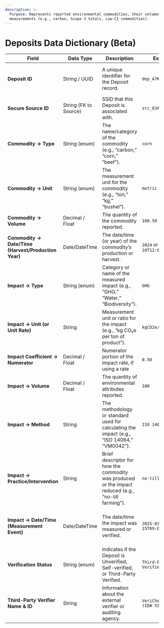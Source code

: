 ```yaml
---
description: >-
  Purpose: Represents reported environmental commodities, their volumes, and
  measurements (e.g., carbon, Scope 3 totals, Low-CI commodities).
---
```


# Deposits Data Dictionary (Beta)

| Field                                               | Data Type             | Description                                                                                          | Example                       | Constraints/Notes                                                              |
| --------------------------------------------------- | --------------------- | ---------------------------------------------------------------------------------------------------- | ----------------------------- | ------------------------------------------------------------------------------ |
| **Deposit ID**                                      | String / UUID         | A unique identifier for the Deposit record.                                                          | `dep_A7KpM6bPQrW2e`           | Generated by METI, the primary key for the deposit. Globally unique            |
| **Secure Source ID**                                | String (FK to Source) | SSID that this Deposit is associated with.                                                           | `src_83AskOwkQXm6E`           | Must match a valid SSID.                                                       |
| **Commodity → Type**                                | String (enum)         | The name/category of the commodity (e.g., “carbon,” “corn,” “beef”).                                 | `corn`                        | Constrained to Commodities Catalog                                             |
| **Commodity → Unit**                                | String (enum)         | The measurement unit for the commodity (e.g., “ton,” “kg,” “bushel”).                                | `metric ton`                  | Constrained to Unit & Unit Rates Catalog                                       |
| **Commodity → Volume**                              | Decimal / Float       | The quantity of the commodity reported.                                                              | `100.50`                      | Must align with the **Unit** (e.g., 100.50 metric tons).                       |
| **Commodity → Date/Time (Harvest/Production Year)** | Date/DateTime         | The date/time (or year) of the commodity’s production or harvest.                                    | `2024` or `2024-05-10T12:00Z` | May store a single year or a full date/time, depending on precision needed.    |
| **Impact → Type**                                   | String (enum)         | Category or name of the measured impact (e.g., “GHG,” “Water,” “Biodiversity”).                      | `GHG`                         | Should align with a controlled vocabulary for impact types.                    |
| **Impact → Unit (or Unit Rate)**                    | String                | Measurement unit or ratio for the impact (e.g., “kg CO₂e per ton of product”).                       | `kgCO2e/ton`                  | Constrained to Unit & Unit Rates Catalog                                       |
| **Impact Coefficient → Numerator**                  | Decimal / Float       | Numerator portion of the impact rate, if using a rate                                                | `0.50`                        | For example, 0.50 kg CO₂e per ton of product                                   |
| **Impact → Volume**                                 | Decimal / Float       | The quantity of environmental attributes reported.                                                   | `100`                         | For example, “100 ton of product"                                              |
| **Impact → Method**                                 | String                | The methodology or standard used for calculating the impact (e.g., “ISO 14064,” “VM0042”).           | `ISO 14064`                   | Helps identify the reporting or calculation standard.                          |
| **Impact → Practice/Intervention**                  | String                | Brief descriptor for how the commodity was produced or the impact reduced (e.g., “no-till farming”). | `no-till farming`             | Useful for capturing relevant production or mitigation details.                |
| **Impact → Date/Time (Measurement Event)**          | Date/DateTime         | The date/time the impact was measured or verified.                                                   | `2025-03-15T09:00:00Z`        | Different from commodity production date; specifically for measurement events. |
| **Verification Status**                             | String (enum)         | Indicates if the Deposit is Unverified, Self-verified, or Third-Party Verified.                      | `Third-Party Verified`        | Could be linked to distinct verification states or certificates.               |
| **Third-Party Verifier Name & ID**                  | String                | Information about the external verifier or auditing agency.                                          | `VeriCheck Inc. (ID# 555)`    | Could be separated into multiple fields (name, ID, accreditation) if needed.   |
